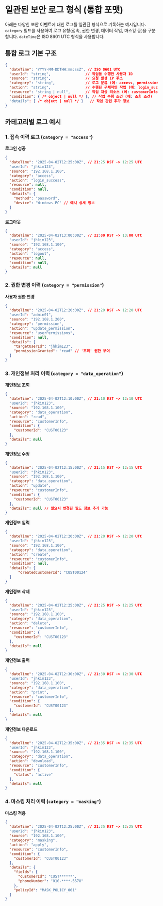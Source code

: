 # 일관된 보안 로그 형식 (통합 포맷)

아래는 다양한 보안 이벤트에 대한 로그를 일관된 형식으로 기록하는 예시입니다. `category` 필드를 사용하여 로그 유형(접속, 권한 변경, 데이터 작업, 마스킹 등)을 구분합니다. `dateTime`은 ISO 8601 UTC 형식을 사용합니다.

## 통합 로그 기본 구조

```json
{
  "dateTime": "YYYY-MM-DDTHH:mm:ssZ", // ISO 8601 UTC
  "userId": "string",                // 작업을 수행한 사용자 ID
  "source": "string",                // 요청 발생 IP 주소
  "category": "string",              // 로그 분류 (예: access, permission, data_operation, masking)
  "action": "string",                // 수행된 구체적인 작업 (예: login_success, read, update, mask_apply)
  "resource": "string | null",       // 작업 대상 리소스 (예: customerInfo, userPermissions)
  "condition": { /* object | null */ }, // 작업 수행 조건 (예: 조회 조건)
  "details": { /* object | null */ }   // 작업 관련 추가 정보
}
```

## 카테고리별 로그 예시

### 1. 접속 이력 로그 (`category = "access"`)

**로그인 성공**
```json
{
  "dateTime": "2025-04-02T12:25:00Z", // 21:25 KST -> 12:25 UTC
  "userId": "jhkim123",
  "source": "192.168.1.100",
  "category": "access",
  "action": "login_success",
  "resource": null,
  "condition": null,
  "details": {
    "method": "password",
    "device": "Windows-PC" // 예시 상세 정보
  }
}
```

**로그아웃**
```json
{
  "dateTime": "2025-04-02T13:00:00Z", // 22:00 KST -> 13:00 UTC
  "userId": "jhkim123",
  "source": "192.168.1.100",
  "category": "access",
  "action": "logout",
  "resource": null,
  "condition": null,
  "details": null
}
```

### 2. 권한 변경 이력 (`category = "permission"`)

**사용자 권한 변경**
```json
{
  "dateTime": "2025-04-02T12:20:00Z", // 21:20 KST -> 12:20 UTC
  "userId": "admin01",
  "source": "192.168.1.200",
  "category": "permission",
  "action": "update_permission",
  "resource": "userPermissions",
  "condition": null,
  "details": {
    "targetUserId": "jhkim123",
    "permissionGranted": "read" // '조회' 권한 부여
  }
}
```

### 3. 개인정보 처리 이력 (`category = "data_operation"`)

**개인정보 조회**
```json
{
  "dateTime": "2025-04-02T12:10:00Z", // 21:10 KST -> 12:10 UTC
  "userId": "jhkim123",
  "source": "192.168.1.100",
  "category": "data_operation",
  "action": "read",
  "resource": "customerInfo",
  "condition": {
    "customerId": "CUST00123"
  },
  "details": null
}
```

**개인정보 수정**
```json
{
  "dateTime": "2025-04-02T12:15:00Z", // 21:15 KST -> 12:15 UTC
  "userId": "jhkim123",
  "source": "192.168.1.100",
  "category": "data_operation",
  "action": "update",
  "resource": "customerInfo",
  "condition": {
    "customerId": "CUST00123"
  },
  "details": null // 필요시 변경된 필드 정보 추가 가능
}
```

**개인정보 입력**
```json
{
  "dateTime": "2025-04-02T12:20:00Z", // 21:20 KST -> 12:20 UTC
  "userId": "jhkim123",
  "source": "192.168.1.100",
  "category": "data_operation",
  "action": "create",
  "resource": "customerInfo",
  "condition": null,
  "details": {
      "createdCustomerId": "CUST00124"
  }
}
```

**개인정보 삭제**
```json
{
  "dateTime": "2025-04-02T12:25:00Z", // 21:25 KST -> 12:25 UTC
  "userId": "jhkim123",
  "source": "192.168.1.100",
  "category": "data_operation",
  "action": "delete",
  "resource": "customerInfo",
  "condition": {
    "customerId": "CUST00123"
  },
  "details": null
}
```

**개인정보 출력**
```json
{
  "dateTime": "2025-04-02T12:30:00Z", // 21:30 KST -> 12:30 UTC
  "userId": "jhkim123",
  "source": "192.168.1.100",
  "category": "data_operation",
  "action": "print",
  "resource": "customerInfo",
  "condition": {
    "customerId": "CUST00123"
  },
  "details": null
}
```

**개인정보 다운로드**
```json
{
  "dateTime": "2025-04-02T12:35:00Z", // 21:35 KST -> 12:35 UTC
  "userId": "jhkim123",
  "source": "192.168.1.100",
  "category": "data_operation",
  "action": "download",
  "resource": "customerInfo",
  "condition": {
    "status": "active"
  },
  "details": null
}
```

### 4. 마스킹 처리 이력 (`category = "masking"`)

**마스킹 적용**
```json
{
  "dateTime": "2025-04-02T12:25:00Z", // 21:25 KST -> 12:25 UTC
  "userId": "jhkim123",
  "source": "192.168.1.100",
  "category": "masking",
  "action": "apply",
  "resource": "customerInfo",
  "condition": {
    "customerId": "CUST00123"
  },
  "details": {
    "fields": {
      "customerId": "CUST******",
      "phoneNumber": "010-****-5678"
    },
    "policyId": "MASK_POLICY_001"
  }
}
```
